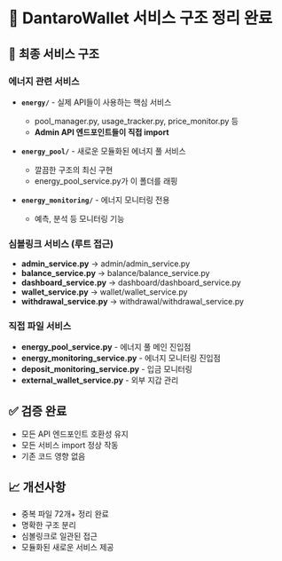 # 🎯 DantaroWallet 서비스 구조 정리 완료

## 📂 최종 서비스 구조

### 에너지 관련 서비스
- **`energy/`** - 실제 API들이 사용하는 핵심 서비스
  - pool_manager.py, usage_tracker.py, price_monitor.py 등
  - **Admin API 엔드포인트들이 직접 import**
  
- **`energy_pool/`** - 새로운 모듈화된 에너지 풀 서비스
  - 깔끔한 구조의 최신 구현
  - energy_pool_service.py가 이 폴더를 래핑
  
- **`energy_monitoring/`** - 에너지 모니터링 전용
  - 예측, 분석 등 모니터링 기능

### 심볼링크 서비스 (루트 접근)
- **admin_service.py** → admin/admin_service.py
- **balance_service.py** → balance/balance_service.py
- **dashboard_service.py** → dashboard/dashboard_service.py
- **wallet_service.py** → wallet/wallet_service.py
- **withdrawal_service.py** → withdrawal/withdrawal_service.py

### 직접 파일 서비스
- **energy_pool_service.py** - 에너지 풀 메인 진입점
- **energy_monitoring_service.py** - 에너지 모니터링 진입점
- **deposit_monitoring_service.py** - 입금 모니터링
- **external_wallet_service.py** - 외부 지갑 관리

## ✅ 검증 완료
- 모든 API 엔드포인트 호환성 유지
- 모든 서비스 import 정상 작동
- 기존 코드 영향 없음

## 📈 개선사항
- 중복 파일 72개+ 정리 완료
- 명확한 구조 분리
- 심볼링크로 일관된 접근
- 모듈화된 새로운 서비스 제공

